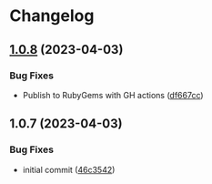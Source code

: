 # Changelog

## [1.0.8](https://github.com/addonsio/ruby-sdk/compare/v1.0.7...v1.0.8) (2023-04-03)


### Bug Fixes

* Publish to RubyGems with GH actions ([df667cc](https://github.com/addonsio/ruby-sdk/commit/df667ccbbaab96c80bbe8ddf59ee03a79a350c43))

## 1.0.7 (2023-04-03)


### Bug Fixes

* initial commit ([46c3542](https://github.com/addonsio/ruby-sdk/commit/46c3542a2b9dc6ab87490b63aa790a159e37191a))
